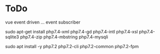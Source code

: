 # ToDo

vue event driven ... event subscriber



sudo apt-get install php7.4-xml php7.4-gd php7.4-intl php7.4-xsl php7.4-sqlite3 php7.4-zip php7.4-mbstring php7.4-mysqli

sudo apt install -y php7.2 php7.2-cli php7.2-common php7.2-fpm